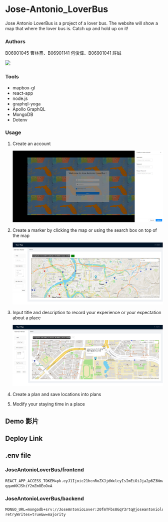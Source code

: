 # Jose-Antonio_LoverBus
Jose Antonio LoverBus is a project of a lover bus.
The website will show a map that where the lover bus is.
Catch up and hold up on it!

### Authors
B06901045 曹林熹、B06901141 何俊偉、B06901041 許誠

![](https://i.imgur.com/DM4C6P3.png)

### Tools

* mapbox-gl
* react-app
* node.js
* graphql-yoga
* Apollo GraphQL
* MongoDB
* Dotenv





### Usage

1. Create an account

   ![](/img/01.png)

2. Create a marker by clicking the map or using the search box on top of the map

   ![](/img/02.png)

3. Input title and description to record your experience or your expectation about a place

   ![](/img/03.png)

4. Create a plan and save locations into plans

5. Modify your staying time in a place


## Demo 影片

## Deploy Link

## .env file 
### JoseAntonioLoverBus/frontend
```
REACT_APP_ACCESS_TOKEM=pk.eyJ1Ijoic21hcnRoZXJjdWxlcyIsImEiOiJja2p6Z3NmaTEwN2RkMnNtZmVwdDdvb3N1In0.-qqamKKJShiY2mZm8EoOxA

```

### JoseAntonioLoverBus/backend
```
MONGO_URL=mongodb+srv://JoseAntonioLover:20fmTFbs8GqY3rtq@joseantonioloverbus.avdda.mongodb.net/JoseAntonioLover?retryWrites=true&w=majority

```
